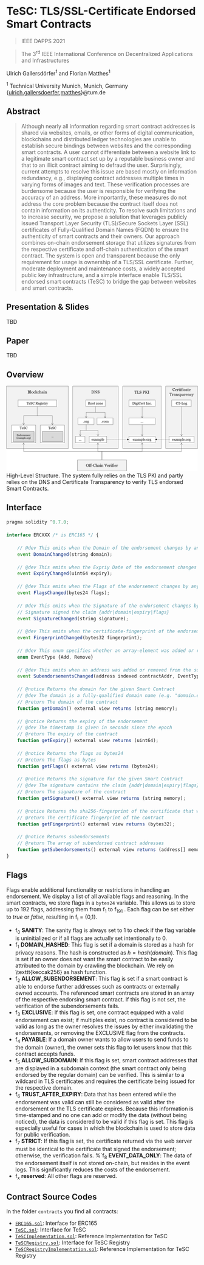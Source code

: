 # TeSC: TLS/SSL-Certificate Endorsed Smart Contracts
> IEEE DAPPS 2021

> The 3<sup>rd</sup> IEEE International Conference on Decentralized Applications and Infrastructures

Ulrich Gallersdörfer<sup>1</sup> and Florian Matthes<sup>1</sup>

<sup>1</sup> Technical University Munich, Munich, Germany
{[ulrich.gallersdoerfer](mailto:ulrich.gallersdoerfer@tum.de),[matthes](mailto:matthes@tum.de)}@tum.de

## Abstract
> Although nearly all information regarding smart contract addresses is shared via websites, emails, or other forms of digital communication, blockchains and distributed ledger technologies are unable to establish secure bindings between websites and the corresponding smart contracts. A user cannot differentiate between a website link to a legitimate smart contract set up by a reputable business owner and that to an illicit contract aiming to defraud the user. Surprisingly, current attempts to resolve this issue are based mostly on information redundancy, e.g., displaying contract addresses multiple times in varying forms of images and text. These verification processes are burdensome because the user is responsible for verifying the accuracy of an address. More importantly, these measures do not address the core problem because the contract itself does not contain information on its authenticity. To resolve such limitations and to increase security, we propose a solution that leverages publicly issued Transport Layer Security (TLS)/Secure Sockets Layer (SSL) certificates of Fully-Qualified Domain Names (FQDN) to ensure the authenticity of smart contracts and their owners. Our approach combines on-chain endorsement storage that utilizes signatures from the respective certificate and off-chain authentication of the smart contract. The system is open and transparent because the only requirement for usage is ownership of a TLS/SSL certificate. Further, moderate deployment and maintenance costs, a widely accepted public key infrastructure, and a simple interface enable TLS/SSL endorsed smart contracts (TeSC) to bridge the gap between websites and smart contracts.

## Presentation & Slides
TBD

## Paper
TBD

## Overview
![High-Level  Structure.  The  system  fully  relies  on  the  TLS  PKI  and  partly  relies  on  the  DNS  and  Certificate  Transparency  to  verify  TLS  endorsed Smart Contracts.](img/overview.png "TeSC Overview")
High-Level  Structure.  The  system  fully  relies  on  the  TLS  PKI  and  partly  relies  on  the  DNS  and  Certificate  Transparency  to  verify  TLS  endorsed Smart Contracts.

## Interface

```javascript
pragma solidity ^0.7.0;

interface ERCXXX /* is ERC165 */ {

    // @dev This emits when the Domain of the endorsement changes by any mechanism
    event DomainChanged(string domain);
    
    // @dev This emits when the Expriy Date of the endorsement changes by any mechanism
    event ExpiryChanged(uint64 expiry);
    
    // @dev This emits when the Flags of the endorsement changes by any mechanism
    event FlagsChanged(bytes24 flags);
    
    // @dev This emits when the Signature of the endorsement changes by any mechanism
    // Signature signed the claim {addr|domain|expiry|flags}
    event SignatureChanged(string signature);
    
    // @dev This emits when the certificate-fingerprint of the endorsement changes by any mechanism
    event FingerprintChanged(bytes32 fingerprint);

    // @dev This enum specifies whether an array-element was added or removed
    enum EventType {Add, Remove}
    
    // @dev This emits when an address was added or removed from the subendorsements
    event SubendorsementsChanged(address indexed contractAddr, EventType eventType);
    
    // @notice Returns the domain for the given Smart Contract
    // @dev The domain is a fully-qualified domain name (e.g. "domain.example.org")
    // @return The domain of the contract
    function getDomain() external view returns (string memory);

    // @notice Returns the expiry of the endorsement
    // @dev The timestamp is given in seconds since the epoch
    // @return The expiry of the contract
    function getExpiry() external view returns (uint64);

    // @notice Returns the flags as bytes24
    // @return The flags as bytes
    function getFlags() external view returns (bytes24);

    // @notice Returns the signature for the given Smart Contract
    // @dev The signature contains the claim {addr|domain|expiry|flags} and is signed with the private key from the certificate
    // @return The signature of the contract
    function getSignature() external view returns (string memory);
    
    // @notice Returns the sha256-fingerprint of the certificate that was used to sign the claim
    // @return The certificate fingerprint of the contract
    function getFingerprint() external view returns (bytes32);

    // @notice Returns subendorsements
    // @return The array of subendorsed contract addresses
    function getSubendorsements() external view returns (address[] memory);
}
```

## Flags
Flags enable additional functionality or restrictions in handling an endorsement. We display a list of all available flags and reasoning. In the smart contracts, we store flags in a `bytes24` variable. This allows us to store up to 192 flags, addressing them from f<sub>1</sub> to f<sub>191</sub> . Each flag can be set either to *true* or *false*, resulting in f<sub>i</sub> = {0,1}.

* f<sub>0</sub> **SANITY**: The sanity flag is always set to 1 to check if the flag variable is uninitialized or if all flags are actually set intentionally to 0.
* f<sub>1</sub> **DOMAIN\_HASHED**: This flag is set if a domain is stored as a hash for privacy reasons. The hash is constructed as $h = hash(domain)$. This flag is set if an owner does not want the smart contract to be easily attributed to the domain by crawling the blockchain. We rely on \texttt{keccak256} as hash function.
* f<sub>2</sub> **ALLOW\_SUBENDORSEMENT**: This flag is set if a smart contract is able to endorse further addresses such as contracts or externally owned accounts. The referenced smart contracts are stored in an array of the respective endorsing smart contract. If this flag is not set, the verification of the subendorsements fails.
* f<sub>3</sub> **EXCLUSIVE**: If this flag is set, one contract equipped with a valid endorsement can exist; if multiples exist, no contract is considered to be valid as long as the owner resolves the issues by either invalidating the endorsements, or removing the EXCLUSIVE flag from the contracts.
* f<sub>4</sub> **PAYABLE**: If a domain owner wants to allow users to send funds to the domain (owner), the owner sets this flag to let users know that this contract accepts funds.
* f<sub>5</sub> **ALLOW\_SUBDOMAIN**: If this flag is set, smart contract addresses that are displayed in a subdomain context (the smart contract only being endorsed by the regular domain) can be verified. This is similar to a wildcard in TLS certificates and requires the certificate being issued for the respective domain.
* f<sub>6</sub> **TRUST\_AFTER\_EXPIRY**: Data that has been entered while the endorsement was valid can still be considered as valid after the endorsement or the TLS certificate expires. Because this information is time-stamped and no one can add or modify the data (without being noticed), the data is considered to be valid if this flag is set. This flag is especially useful for cases in which the blockchain is used to store data for public verification.
* f<sub>7</sub> **STRICT**: If this flag is set, the certificate returned via the web server must be identical to the certificate that signed the endorsement; otherwise, the verification fails.
%`f<sub>8</sub> **EVENT\_DATA\_ONLY**: The data of the endorsement itself is not stored on-chain, but resides in the event logs. This significantly reduces the costs of the endorsement.
* f<sub>x</sub> **reserved**: All other flags are reserved.


## Contract Source Codes

In the folder `contracts` you find all contracts:
- [`ERC165.sol`](contracts/ERC165.sol): Interface for ERC165
- [`TeSC.sol`](contracts/TeSC.sol): Interface for TeSC
- [`TeSCImplementation.sol`](contracts/TeSCImplementation.sol): Reference Implementation for TeSC
- [`TeSCRegistry.sol`](contracts/TeSCRegistry.sol): Interface for TeSC Registry
- [`TeSCRegistryImplementation.sol`](contracts/TeSCRegistryImplementation.sol): Reference Implementation for TeSC Registry